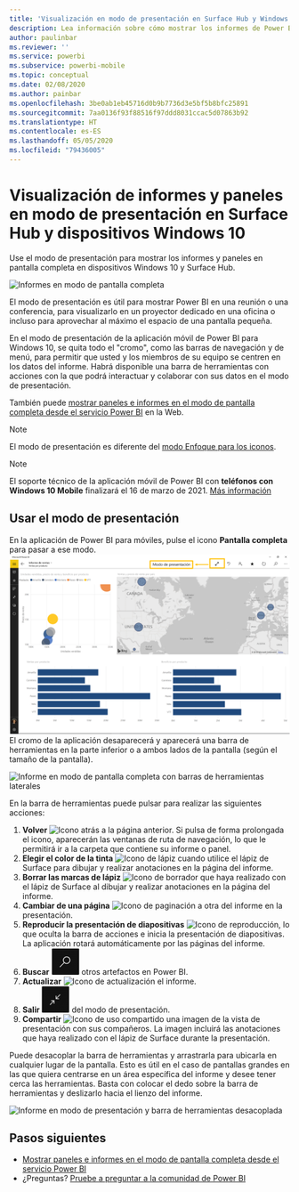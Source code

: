 ```yaml
---
title: 'Visualización en modo de presentación en Surface Hub y Windows 10: Power BI'
description: Lea información sobre cómo mostrar los informes de Power BI en Surface Hub y cómo mostrar los paneles, informes e iconos de Power BI en modo de presentación en dispositivos con Windows 10.
author: paulinbar
ms.reviewer: ''
ms.service: powerbi
ms.subservice: powerbi-mobile
ms.topic: conceptual
ms.date: 02/08/2020
ms.author: painbar
ms.openlocfilehash: 3be0ab1eb45716d0b9b7736d3e5bf5b8bfc25891
ms.sourcegitcommit: 7aa0136f93f88516f97ddd8031ccac5d07863b92
ms.translationtype: HT
ms.contentlocale: es-ES
ms.lasthandoff: 05/05/2020
ms.locfileid: "79436005"
---
```

# <a name="view-reports-and-dashboards-in-presentation-mode-on-surface-hub-and-windows-10-devices"></a>Visualización de informes y paneles en modo de presentación en Surface Hub y dispositivos Windows 10
Use el modo de presentación para mostrar los informes y paneles en pantalla completa en dispositivos Windows 10 y Surface Hub. 

![Informes en modo de pantalla completa](./media/mobile-windows-10-app-presentation-mode/power-bi-presentation-mode-2.png)

El modo de presentación es útil para mostrar Power BI en una reunión o una conferencia, para visualizarlo en un proyector dedicado en una oficina o incluso para aprovechar al máximo el espacio de una pantalla pequeña. 

En el modo de presentación de la aplicación móvil de Power BI para Windows 10, se quita todo el "cromo", como las barras de navegación y de menú, para permitir que usted y los miembros de su equipo se centren en los datos del informe. Habrá disponible una barra de herramientas con acciones con la que podrá interactuar y colaborar con sus datos en el modo de presentación.

También puede [mostrar paneles e informes en el modo de pantalla completa desde el servicio Power BI](../end-user-focus.md) en la Web.

> [!NOTE]
> El modo de presentación es diferente del [modo Enfoque para los iconos](mobile-tiles-in-the-mobile-apps.md).

>[!NOTE]
>El soporte técnico de la aplicación móvil de Power BI con **teléfonos con Windows 10 Mobile** finalizará el 16 de marzo de 2021. [Más información](https://go.microsoft.com/fwlink/?linkid=2121400)

## <a name="use-presentation-mode"></a>Usar el modo de presentación
En la aplicación de Power BI para móviles, pulse el icono **Pantalla completa** para pasar a ese modo.
![Icono de pantalla completa](././media/mobile-windows-10-app-presentation-mode/power-bi-full-screen-icon.png) El cromo de la aplicación desaparecerá y aparecerá una barra de herramientas en la parte inferior o a ambos lados de la pantalla (según el tamaño de la pantalla).

![Informe en modo de pantalla completa con barras de herramientas laterales](./media/mobile-windows-10-app-presentation-mode/power-bi-presentation-mode-2.png)

En la barra de herramientas puede pulsar para realizar las siguientes acciones:

1. **Volver** ![Icono atrás](./media/mobile-windows-10-app-presentation-mode/power-bi-windows-10-presentation-back-icon.png) a la página anterior. Si pulsa de forma prolongada el icono, aparecerán las ventanas de ruta de navegación, lo que le permitirá ir a la carpeta que contiene su informe o panel.
2. **Elegir el color de la tinta** ![Icono de lápiz](./media/mobile-windows-10-app-presentation-mode/power-bi-windows-10-presentation-ink-icon.png) cuando utilice el lápiz de Surface para dibujar y realizar anotaciones en la página del informe.
3. **Borrar las marcas de lápiz** ![Icono de borrador](./media/mobile-windows-10-app-presentation-mode/power-bi-windows-10-presentation-eraser-icon.png) que haya realizado con el lápiz de Surface al dibujar y realizar anotaciones en la página del informe.  
4. **Cambiar de una página** ![Icono de paginación](./media/mobile-windows-10-app-presentation-mode/power-bi-windows-10-presentation-pages-icon.png) a otra del informe en la presentación.
5. **Reproducir la presentación de diapositivas** ![Icono de reproducción](./media/mobile-windows-10-app-presentation-mode/power-bi-windows-10-presentation-play-icon.png), lo que oculta la barra de acciones e inicia la presentación de diapositivas. La aplicación rotará automáticamente por las páginas del informe. 
6. **Buscar** ![Icono de búsqueda](./media/mobile-windows-10-app-presentation-mode/power-bi-windows-10-presentation-search-icon.png) otros artefactos en Power BI.
7. **Actualizar** ![Icono de actualización](./media/mobile-windows-10-app-presentation-mode/power-bi-windows-10-presentation-refresh-icon.png) el informe.
8. **Salir** ![Salir del modo de pantalla completa](./media/mobile-windows-10-app-presentation-mode/power-bi-windows-10-exit-full-screen-icon.png) del modo de presentación.
8. **Compartir** ![Icono de uso compartido](./media/mobile-windows-10-app-presentation-mode/power-bi-windows-10-share-icon.png) una imagen de la vista de presentación con sus compañeros. La imagen incluirá las anotaciones que haya realizado con el lápiz de Surface durante la presentación.

Puede desacoplar la barra de herramientas y arrastrarla para ubicarla en cualquier lugar de la pantalla. Esto es útil en el caso de pantallas grandes en las que quiera centrarse en un área específica del informe y desee tener cerca las herramientas. Basta con colocar el dedo sobre la barra de herramientas y deslizarlo hacia el lienzo del informe.

![Informe en modo de presentación y barra de herramientas desacoplada](./media/mobile-windows-10-app-presentation-mode/power-bi-windows-10-presentation-drag-toolbar-2.png)


## <a name="next-steps"></a>Pasos siguientes
* [Mostrar paneles e informes en el modo de pantalla completa desde el servicio Power BI](../end-user-focus.md)
* ¿Preguntas? [Pruebe a preguntar a la comunidad de Power BI](https://community.powerbi.com/)


